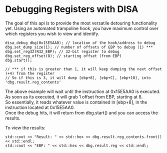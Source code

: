 # Debugging Registers with DISA

The goal of this api is to provide the most versatile detouring functionality yet.
Using an automated trampoline hook, you have maximum control over which registers you wish to view and identify.

```
disa_debug dbg(0x15E5AA0); // location of the hook/address to debug
dbg.set_dump_size(1); // number of offsets of EBP to debug (1) ***
dbg.set_reg32(R32_EBP); // 32-bit register to debug
dbg.set_reg_offset(8); // starting offset (from EBP)
dbg.start();

// *** if this is greater than 1, it will keep dumping the next offset (+4) from the register
// So if this is 3, it will dump [ebp+8], [ebp+C], [ebp+10], into 'dbg.result.reg_contents'
```

The above example will wait until the instruction at 0x15E5AA0 is executed.
As soon as its executed, it will grab 1 offset from EBP, starting at 8.<br>
So essentially, it reads whatever value is contained in [ebp+8], in the instruction located at 0x15E5AA0.<br>
Once the debug hits, it will return from dbg.start() and you can access the results.<br>

To view the results:
```
std::cout << "Result: " << std::hex << dbg.result.reg_contents.front() << std::endl;
std::cout << "EBP: " << std::hex << dbg.result.reg << std::endl;
```




